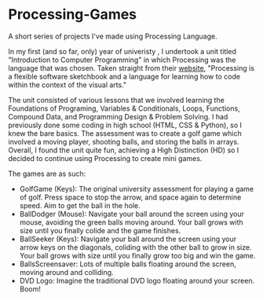 # Processing-Games
A short series of projects I've made using Processing Language.

In my first (and so far, only) year of univeristy , I undertook a unit titled "Introduction to Computer Programming" in which Processing was the language that was chosen. Taken straight from their [website](https://processing.org), "Processing is a flexible software sketchbook and a language for learning how to code within the context of the visual arts."

The unit consisted of various lessons that we involved learning the Foundations of Programing, Variables & Conditionals, Loops, Functions, Compound Data, and Programming Design & Problem Solving. I had previously done some coding in high school (HTML, CSS & Python), so I knew the bare basics. The assessment was to create a golf game which involved a moving player, shooting balls, and storing the balls in arrays. Overall, I found the unit quite fun, achieving a High Distinction (HD) so I decided to continue using Processing to create mini games.

The games are as such: <br>
* GolfGame (Keys): The original university assessment for playing a game of golf. Press space to stop the arrow, and space again to determine speed. Aim to get the ball in the hole. <br>
* BallDodger (Mouse): Navigate your ball around the screen using your mouse, avoiding the green balls moving around. Your ball grows with size until you finally colide and the game finishes. <br>
* BallSeeker (Keys): Navigate your ball around the screen using your arrow keys on the diagonals, coliding with the other ball to grow in size. Your ball grows with size until you finally grow too big and win the game. <br>
* BallsScreensaver: Lots of multiple balls floating around the screen, moving around and colliding. <br>
* DVD Logo: Imagine the traditional DVD logo floating around your screen. Boom! <br>
